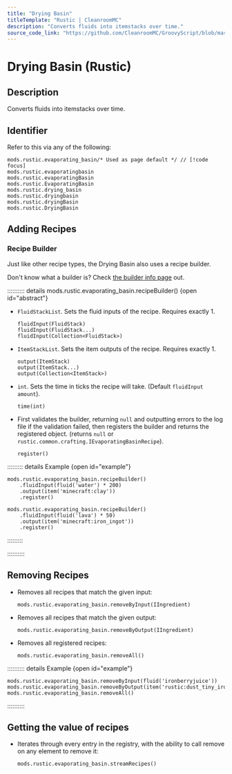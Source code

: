 ```yaml
---
title: "Drying Basin"
titleTemplate: "Rustic | CleanroomMC"
description: "Converts fluids into itemstacks over time."
source_code_link: "https://github.com/CleanroomMC/GroovyScript/blob/master/src/main/java/com/cleanroommc/groovyscript/compat/mods/rustic/EvaporatingBasin.java"
---
```


# Drying Basin (Rustic)

## Description

Converts fluids into itemstacks over time.

## Identifier

Refer to this via any of the following:

```groovy:no-line-numbers {1}
mods.rustic.evaporating_basin/* Used as page default */ // [!code focus]
mods.rustic.evaporatingbasin
mods.rustic.evaporatingBasin
mods.rustic.EvaporatingBasin
mods.rustic.drying_basin
mods.rustic.dryingbasin
mods.rustic.dryingBasin
mods.rustic.DryingBasin
```


## Adding Recipes

### Recipe Builder

Just like other recipe types, the Drying Basin also uses a recipe builder.

Don't know what a builder is? Check [the builder info page](../../getting_started/builder.md) out.

:::::::::: details mods.rustic.evaporating_basin.recipeBuilder() {open id="abstract"}
- `FluidStackList`. Sets the fluid inputs of the recipe. Requires exactly 1.

    ```groovy:no-line-numbers
    fluidInput(FluidStack)
    fluidInput(FluidStack...)
    fluidInput(Collection<FluidStack>)
    ```

- `ItemStackList`. Sets the item outputs of the recipe. Requires exactly 1.

    ```groovy:no-line-numbers
    output(ItemStack)
    output(ItemStack...)
    output(Collection<ItemStack>)
    ```

- `int`. Sets the time in ticks the recipe will take. (Default `fluidInput amount`).

    ```groovy:no-line-numbers
    time(int)
    ```

- First validates the builder, returning `null` and outputting errors to the log file if the validation failed, then registers the builder and returns the registered object. (returns `null` or `rustic.common.crafting.IEvaporatingBasinRecipe`).

    ```groovy:no-line-numbers
    register()
    ```

::::::::: details Example {open id="example"}
```groovy:no-line-numbers
mods.rustic.evaporating_basin.recipeBuilder()
    .fluidInput(fluid('water') * 200)
    .output(item('minecraft:clay'))
    .register()

mods.rustic.evaporating_basin.recipeBuilder()
    .fluidInput(fluid('lava') * 50)
    .output(item('minecraft:iron_ingot'))
    .register()
```

:::::::::

::::::::::

## Removing Recipes

- Removes all recipes that match the given input:

    ```groovy:no-line-numbers
    mods.rustic.evaporating_basin.removeByInput(IIngredient)
    ```

- Removes all recipes that match the given output:

    ```groovy:no-line-numbers
    mods.rustic.evaporating_basin.removeByOutput(IIngredient)
    ```

- Removes all registered recipes:

    ```groovy:no-line-numbers
    mods.rustic.evaporating_basin.removeAll()
    ```

:::::::::: details Example {open id="example"}
```groovy:no-line-numbers
mods.rustic.evaporating_basin.removeByInput(fluid('ironberryjuice'))
mods.rustic.evaporating_basin.removeByOutput(item('rustic:dust_tiny_iron'))
mods.rustic.evaporating_basin.removeAll()
```

::::::::::

## Getting the value of recipes

- Iterates through every entry in the registry, with the ability to call remove on any element to remove it:

    ```groovy:no-line-numbers
    mods.rustic.evaporating_basin.streamRecipes()
    ```
